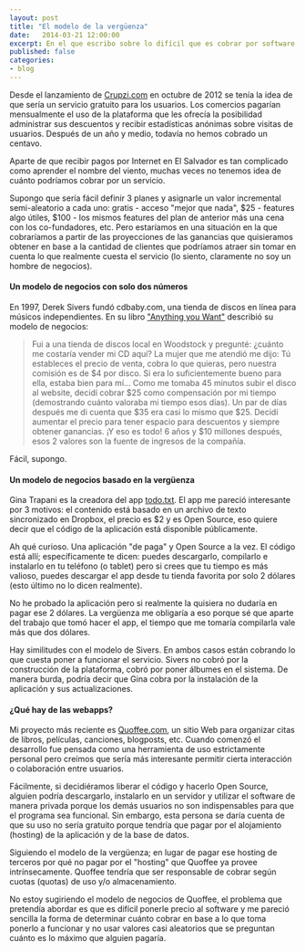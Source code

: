 ```yaml
---
layout: post
title: "El modelo de la vergüenza"
date:   2014-03-21 12:00:00
excerpt: En el que escribo sobre lo difícil que es cobrar por software y cómo, talvez y solamente talvez, podría ser más sencillo.
published: false
categories:
- blog
---
```

Desde el lanzamiento de [Crupzi.com][link-to-crupzi] en octubre de 2012 se tenía la idea de que sería un servicio gratuito para los usuarios. Los comercios pagarían mensualmente el uso de la plataforma que les ofrecía la posibilidad administrar sus descuentos y recibir estadísticas anónimas sobre visitas de usuarios. Después de un año y medio, todavía no hemos cobrado un centavo.

Aparte de que recibir pagos por Internet en El Salvador es tan complicado como aprender el nombre del viento, muchas veces no tenemos idea de cuánto podríamos cobrar por un servicio. 

Supongo que sería fácil definir 3 planes y asignarle un valor incremental semi-aleatorio a cada uno: gratis - acceso "mejor que nada", $25 - features algo útiles, $100 - los mismos features del plan de anterior más una cena con los co-fundadores, etc. Pero estaríamos en una situación en la que cobraríamos a partir de las proyecciones de las ganancias que quisieramos obtener en base a la cantidad de clientes que podríamos atraer sin tomar en cuenta lo que realmente cuesta el servicio (lo siento, claramente no soy un hombre de negocios).

#### Un modelo de negocios con solo dos números


En 1997, Derek Sivers fundó cdbaby.com, una tienda de discos en línea para músicos independientes. En su libro ["Anything you Want"][link-to-anything] describió su modelo de negocios:

> Fui a una tienda de discos local en Woodstock y pregunté: ¿cuánto me costaría vender mi CD aquí? La mujer que me atendió me dijo: Tú estableces el precio de venta, cobra lo que quieras, pero nuestra comisión es de $4 por disco. Si era lo suficientemente bueno para ella, estaba bien para mí... Como me tomaba 45 minutos subir el disco al website, decidí cobrar $25 como compensación por mi tiempo (demostrando cuánto valoraba mi tiempo esos días). Un par de días después me di cuenta que $35 era casi lo mismo que $25. Decidí aumentar el precio para tener espacio para descuentos y siempre obtener ganancias. ¡Y eso es todo! 6 años y $10 millones después, esos 2 valores son la fuente de ingresos de la compañía.

Fácil, supongo.

#### Un modelo de negocios basado en la vergüenza

Gina Trapani es la creadora del app [todo.txt][link-to-todo]. El app me pareció interesante por 3 motivos: el contenido está basado en un archivo de texto sincronizado en Dropbox, el precio es $2 y es Open Source, eso quiere decir que el código de la aplicación está disponible públicamente.

Ah qué curioso. Una aplicación "de paga" y Open Source a la vez. El código está allí; específicamente te dicen: puedes descargarlo, compilarlo e instalarlo en tu teléfono (o tablet) pero si crees que tu tiempo es más valioso, puedes descargar el app desde tu tienda favorita por solo 2 dólares (esto último no lo dicen realmente).

No he probado la aplicación pero si realmente la quisiera no dudaría en pagar ese 2 dólares. La vergüenza me obligaría a eso porque sé que aparte del trabajo que tomó hacer el app, el tiempo que me tomaría compilarla vale más que dos dólares.

Hay similitudes con el modelo de Sivers. En ambos casos están cobrando lo que cuesta poner a funcionar el servicio. Sivers no cobró por la construcción de la plataforma, cobró por poner álbumes en el sistema. De manera burda, podría decir que Gina cobra por la instalación de la aplicación y sus actualizaciones.


#### ¿Qué hay de las webapps?

Mi proyecto más reciente es [Quoffee.com][link-to-quoffee], un sitio Web para organizar citas de libros, películas, canciones, blogposts, etc. Cuando comenzó el desarrollo fue pensada como una herramienta de uso estrictamente personal pero creímos que sería más interesante permitir cierta interacción o colaboración entre usuarios.

Fácilmente, si decidiéramos liberar el código y hacerlo Open Source, alguien podría descargarlo, instalarlo en un servidor y utilizar el software de manera privada porque los demás usuarios no son indispensables para que el programa sea funcional. Sin embargo, esta persona se daría cuenta de que su uso no sería gratuito porque tendría que pagar por el alojamiento (hosting) de la aplicación y de la base de datos. 

Siguiendo el modelo de la vergüenza; en lugar de pagar ese hosting de terceros por qué no pagar por el "hosting" que Quoffee ya provee intrínsecamente. Quoffee tendría que ser responsable de cobrar según cuotas (quotas) de uso y/o almacenamiento.

No estoy sugiriendo el modelo de negocios de Quoffee, el problema que pretendía abordar es que es difícil ponerle precio al software y me pareció sencilla la forma de determinar cuánto cobrar en base a lo que toma ponerlo a funcionar y no usar valores casi aleatorios que se preguntan cuánto es lo máximo que alguien pagaría.

[link-to-anything]: http://amzn.to/1nIpXCq
[link-to-todo]:http://todotxt.com/
[link-to-quoffee]: http://www.quoffee.com/
[link-to-crupzi]: http://www.crupzi.com/

